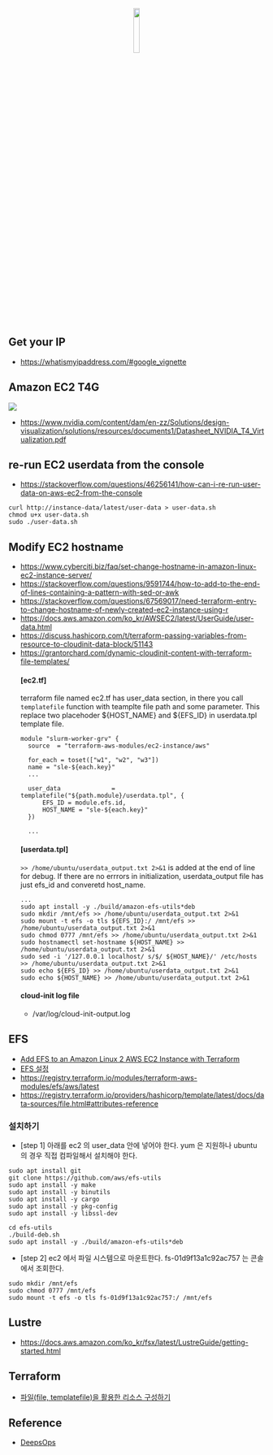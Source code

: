 <p align="center">
  <img src="https://github.com/gnosia93/slurm-on-grv/blob/main/tutorial/images/terraform.png" width="15%">
</p>
<br>

## Get your IP ##
* https://whatismyipaddress.com/#google_vignette

## Amazon EC2 T4G ##

![](https://github.com/gnosia93/slurm-on-grv/blob/main/tutorial/images/ec2-t4g-1.png)

* https://www.nvidia.com/content/dam/en-zz/Solutions/design-visualization/solutions/resources/documents1/Datasheet_NVIDIA_T4_Virtualization.pdf

## re-run EC2 userdata from the console ##
* https://stackoverflow.com/questions/46256141/how-can-i-re-run-user-data-on-aws-ec2-from-the-console
```
curl http://instance-data/latest/user-data > user-data.sh
chmod u+x user-data.sh
sudo ./user-data.sh
```



## Modify EC2 hostname ##
* https://www.cyberciti.biz/faq/set-change-hostname-in-amazon-linux-ec2-instance-server/
* https://stackoverflow.com/questions/9591744/how-to-add-to-the-end-of-lines-containing-a-pattern-with-sed-or-awk
* https://stackoverflow.com/questions/67569017/need-terraform-entry-to-change-hostname-of-newly-created-ec2-instance-using-r
* https://docs.aws.amazon.com/ko_kr/AWSEC2/latest/UserGuide/user-data.html
* https://discuss.hashicorp.com/t/terraform-passing-variables-from-resource-to-cloudinit-data-block/51143
* https://grantorchard.com/dynamic-cloudinit-content-with-terraform-file-templates/   
  #### [ec2.tf] ####
  terraform file named ec2.tf has user_data section, in there you call `templatefile` function with teamplte file path and some parameter.
  This replace two placehoder ${HOST_NAME} and ${EFS_ID} in userdata.tpl template file.
  ```
  module "slurm-worker-grv" {
    source  = "terraform-aws-modules/ec2-instance/aws"
  
    for_each = toset(["w1", "w2", "w3"])
    name = "sle-${each.key}"
    ...
  
    user_data              = templatefile("${path.module}/userdata.tpl", {
        EFS_ID = module.efs.id,
        HOST_NAME = "sle-${each.key}"
    })
  
    ...    
  ```
  #### [userdata.tpl] ####
  `>> /home/ubuntu/userdata_output.txt 2>&1` is added at the end of line for debug. If there are no errrors in initialization, userdata_output file has just efs_id and converetd host_name.
  ```
  ...
  sudo apt install -y ./build/amazon-efs-utils*deb
  sudo mkdir /mnt/efs >> /home/ubuntu/userdata_output.txt 2>&1
  sudo mount -t efs -o tls ${EFS_ID}:/ /mnt/efs >> /home/ubuntu/userdata_output.txt 2>&1
  sudo chmod 0777 /mnt/efs >> /home/ubuntu/userdata_output.txt 2>&1
  sudo hostnamectl set-hostname ${HOST_NAME} >> /home/ubuntu/userdata_output.txt 2>&1
  sudo sed -i '/127.0.0.1 localhost/ s/$/ ${HOST_NAME}/' /etc/hosts >> /home/ubuntu/userdata_output.txt 2>&1
  sudo echo ${EFS_ID} >> /home/ubuntu/userdata_output.txt 2>&1
  sudo echo ${HOST_NAME} >> /home/ubuntu/userdata_output.txt 2>&1
  ```
  #### cloud-init log file ##
  * /var/log/cloud-init-output.log
          
## EFS ##

* [Add EFS to an Amazon Linux 2 AWS EC2 Instance with Terraform](https://medium.com/@wblakecannon/add-efs-to-an-amazon-linux-2-aws-ec2-instance-with-terraform-bb073b6de7)
* [EFS 설정](https://my-studyroom.tistory.com/entry/AWS-%EC%8B%A4%EC%8A%B5-EFSElastic-File-System-%EC%82%AC%EC%9A%A9%ED%95%B4%EB%B3%B4%EA%B8%B0)
* https://registry.terraform.io/modules/terraform-aws-modules/efs/aws/latest
* https://registry.terraform.io/providers/hashicorp/template/latest/docs/data-sources/file.html#attributes-reference
  
### 설치하기 ###
* [step 1] 아래를 ec2 의 user_data 안에 넣어야 한다. yum 은 지원하나 ubuntu 의 경우 직접 컴파일해서 설치해야 한다.  
```
sudo apt install git
git clone https://github.com/aws/efs-utils
sudo apt install -y make
sudo apt install -y binutils
sudo apt install -y cargo
sudo apt install -y pkg-config
sudo apt install -y libssl-dev

cd efs-utils
./build-deb.sh
sudo apt install -y ./build/amazon-efs-utils*deb
```

* [step 2] ec2 에서 파일 시스템으로 마운트한다.  fs-01d9f13a1c92ac757 는 콘솔에서 조회한다. 
```
sudo mkdir /mnt/efs
sudo chmod 0777 /mnt/efs
sudo mount -t efs -o tls fs-01d9f13a1c92ac757:/ /mnt/efs
```

## Lustre ##
* https://docs.aws.amazon.com/ko_kr/fsx/latest/LustreGuide/getting-started.html

## Terraform ##

* [파일(file, templatefile)을 활용한 리소스 구성하기](https://dewble.tistory.com/entry/configuring-terraform-resources-with-files)


## Reference ##

* [DeepsOps](https://www.itmaya.co.kr/wboard/view.php?wb=tech&idx=23)
